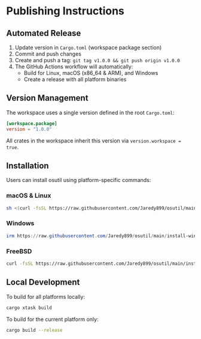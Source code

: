 # Publishing Instructions

## Automated Release

1. Update version in `Cargo.toml` (workspace package section)
2. Commit and push changes
3. Create and push a tag: `git tag v1.0.0 && git push origin v1.0.0`
4. The GitHub Actions workflow will automatically:
   - Build for Linux, macOS (x86_64 & ARM), and Windows
   - Create a release with all platform binaries

## Version Management

The workspace uses a single version defined in the root `Cargo.toml`:

```toml
[workspace.package]
version = "1.0.0"
```

All crates in the workspace inherit this version via `version.workspace = true`.

## Installation

Users can install osutil using platform-specific commands:

### macOS & Linux

```bash
sh <(curl -fsSL https://raw.githubusercontent.com/Jaredy899/osutil/main/install.sh)
```

### Windows

```powershell
irm https://raw.githubusercontent.com/Jaredy899/osutil/main/install-windows.ps1 | iex
```

### FreeBSD

```bash
curl -fsSL https://raw.githubusercontent.com/Jaredy899/osutil/main/install.sh | sh
```

## Local Development

To build for all platforms locally:

```bash
cargo xtask build
```

To build for the current platform only:

```bash
cargo build --release
```
